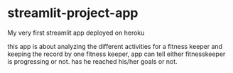 # streamlit-project-app
My very first streamlit app deployed on heroku



this app is about analyzing the different activities for a fitness keeper and keeping the record by one fitness keeper, app can tell either fitnesskeeper is progressing or not.
has he reached his/her goals or not.

